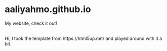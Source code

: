 # aaliyahmo.github.io
My website, check it out!

<br>
Hi, I took the template from https://html5up.net/ and played around with it a bit.
